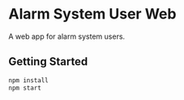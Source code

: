 # Alarm System User Web

A web app for alarm system users.

## Getting Started

```bash
npm install
npm start
```